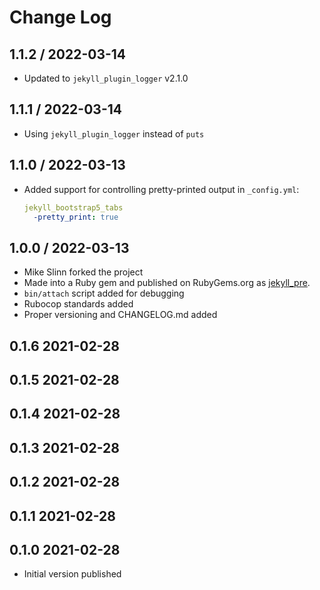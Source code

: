 # Change Log

## 1.1.2 / 2022-03-14

* Updated to `jekyll_plugin_logger` v2.1.0


## 1.1.1 / 2022-03-14

* Using `jekyll_plugin_logger` instead of `puts`


## 1.1.0 / 2022-03-13

* Added support for controlling pretty-printed output in `_config.yml`:

  ```yaml
  jekyll_bootstrap5_tabs
    -pretty_print: true
  ```


## 1.0.0 / 2022-03-13

* Mike Slinn forked the project
* Made into a Ruby gem and published on RubyGems.org as [jekyll_pre](https://rubygems.org/gems/jekyll_pre).
* `bin/attach` script added for debugging
* Rubocop standards added
* Proper versioning and CHANGELOG.md added

## 0.1.6 2021-02-28

## 0.1.5 2021-02-28

## 0.1.4 2021-02-28

## 0.1.3 2021-02-28

## 0.1.2 2021-02-28

## 0.1.1 2021-02-28

## 0.1.0 2021-02-28
  * Initial version published
